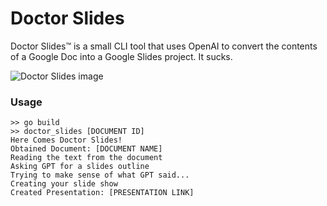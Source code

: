 # Doctor Slides

Doctor Slides™️ is a small CLI tool that uses OpenAI to convert the contents of a Google Doc into a Google Slides project. It sucks.

![Doctor Slides image](https://cdn.stability.ai/assets/org-wwKnDAaESD84E9NYcrMmhYJq/00000000-0000-0000-0000-000000000000/c7e0630f-2ec4-78fa-3c98-7edb02505f0c)

### Usage
```
>> go build
>> doctor_slides [DOCUMENT ID]
Here Comes Doctor Slides!
Obtained Document: [DOCUMENT NAME]
Reading the text from the document
Asking GPT for a slides outline
Trying to make sense of what GPT said...
Creating your slide show
Created Presentation: [PRESENTATION LINK]

```
